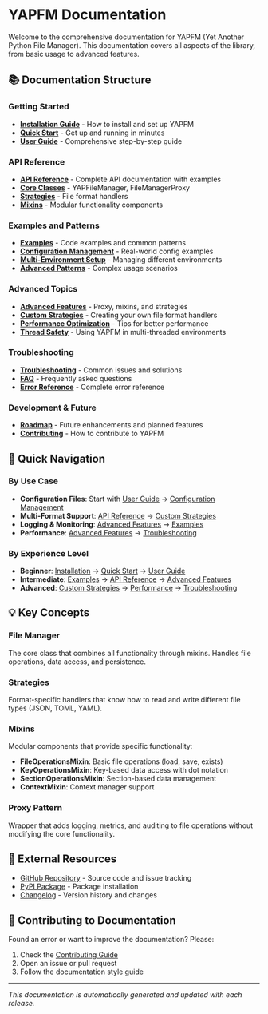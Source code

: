 # YAPFM Documentation

Welcome to the comprehensive documentation for YAPFM (Yet Another Python File Manager). This documentation covers all aspects of the library, from basic usage to advanced features.

## 📚 Documentation Structure

### Getting Started
- [**Installation Guide**](installation.md) - How to install and set up YAPFM
- [**Quick Start**](quick_start.md) - Get up and running in minutes
- [**User Guide**](user_guide.md) - Comprehensive step-by-step guide

### API Reference
- [**API Reference**](api_reference.md) - Complete API documentation with examples
- [**Core Classes**](api_reference.md#core-classes) - YAPFileManager, FileManagerProxy
- [**Strategies**](api_reference.md#strategies) - File format handlers
- [**Mixins**](api_reference.md#mixins) - Modular functionality components

### Examples and Patterns
- [**Examples**](examples.md) - Code examples and common patterns
- [**Configuration Management**](examples.md#configuration-management) - Real-world config examples
- [**Multi-Environment Setup**](examples.md#multi-environment-setup) - Managing different environments
- [**Advanced Patterns**](examples.md#advanced-patterns) - Complex usage scenarios

### Advanced Topics
- [**Advanced Features**](advanced_features.md) - Proxy, mixins, and strategies
- [**Custom Strategies**](advanced_features.md#custom-strategies) - Creating your own file format handlers
- [**Performance Optimization**](advanced_features.md#performance-optimization) - Tips for better performance
- [**Thread Safety**](advanced_features.md#thread-safety) - Using YAPFM in multi-threaded environments

### Troubleshooting
- [**Troubleshooting**](troubleshooting.md) - Common issues and solutions
- [**FAQ**](troubleshooting.md#frequently-asked-questions) - Frequently asked questions
- [**Error Reference**](troubleshooting.md#error-reference) - Complete error reference

### Development & Future
- [**Roadmap**](roadmap.md) - Future enhancements and planned features
- [**Contributing**](roadmap.md#contributing-to-development) - How to contribute to YAPFM

## 🚀 Quick Navigation

### By Use Case
- **Configuration Files**: Start with [User Guide](user_guide.md) → [Configuration Management](examples.md#configuration-management)
- **Multi-Format Support**: [API Reference](api_reference.md#strategies) → [Custom Strategies](advanced_features.md#custom-strategies)
- **Logging & Monitoring**: [Advanced Features](advanced_features.md#proxy-pattern) → [Examples](examples.md#logging-and-monitoring)
- **Performance**: [Advanced Features](advanced_features.md#performance-optimization) → [Troubleshooting](troubleshooting.md#performance-issues)

### By Experience Level
- **Beginner**: [Installation](installation.md) → [Quick Start](quick_start.md) → [User Guide](user_guide.md)
- **Intermediate**: [Examples](examples.md) → [API Reference](api_reference.md) → [Advanced Features](advanced_features.md)
- **Advanced**: [Custom Strategies](advanced_features.md#custom-strategies) → [Performance](advanced_features.md#performance-optimization) → [Troubleshooting](troubleshooting.md)

## 💡 Key Concepts

### File Manager
The core class that combines all functionality through mixins. Handles file operations, data access, and persistence.

### Strategies
Format-specific handlers that know how to read and write different file types (JSON, TOML, YAML).

### Mixins
Modular components that provide specific functionality:
- **FileOperationsMixin**: Basic file operations (load, save, exists)
- **KeyOperationsMixin**: Key-based data access with dot notation
- **SectionOperationsMixin**: Section-based data management
- **ContextMixin**: Context manager support

### Proxy Pattern
Wrapper that adds logging, metrics, and auditing to file operations without modifying the core functionality.

## 🔗 External Resources

- [GitHub Repository](https://github.com/mawuva/yapfm) - Source code and issue tracking
- [PyPI Package](https://pypi.org/project/yapfm/) - Package installation
- [Changelog](../CHANGELOG.md) - Version history and changes

## 📝 Contributing to Documentation

Found an error or want to improve the documentation? Please:

1. Check the [Contributing Guide](../CONTRIBUTING.md)
2. Open an issue or pull request
3. Follow the documentation style guide

---

*This documentation is automatically generated and updated with each release.*
